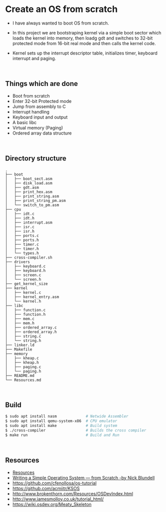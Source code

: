 # Create an OS from scratch

-   I have always wanted to boot OS from scratch.

-   In this project we are bootstraping kernel via a simple boot sector which loads the kernel into memory, then loadg gdt and switches to 32-bit protected mode from 16-bit real mode and then calls the kernel code.

-   Kernel sets up the interrupt descriptor table, initializes timer, keyboard interrupt and paging.

<br/>

## Things which are done

-   Boot from scratch
-   Enter 32-bit Protected mode
-   Jump from assembly to C
-   Interrupt handling
-   Keyboard input and output
-   A basic libc
-   Virtual memory (Paging)
-	Ordered array data structure

<br/>

## Directory structure

```
.
├── boot
│   ├── boot_sect.asm
│   ├── disk_load.asm
│   ├── gdt.asm
│   ├── print_hex.asm
│   ├── print_string.asm
│   ├── print_string_pm.asm
│   └── switch_to_pm.asm
├── cpu
│   ├── idt.c
│   ├── idt.h
│   ├── interrupt.asm
│   ├── isr.c
│   ├── isr.h
│   ├── ports.c
│   ├── ports.h
│   ├── timer.c
│   ├── timer.h
│   └── types.h
├── cross-compiler.sh
├── drivers
│   ├── keyboard.c
│   ├── keyboard.h
│   ├── screen.c
│   └── screen.h
├── get_kernel_size
├── kernel
│   ├── kernel.c
│   ├── kernel_entry.asm
│   └── kernel.h
├── libc
│   ├── function.c
│   ├── function.h
│   ├── mem.c
│   ├── mem.h
│   ├── ordered_array.c
│   ├── ordered_array.h
│   ├── string.c
│   └── string.h
├── linker.ld
├── Makefile
├── memory
│   ├── kheap.c
│   ├── kheap.h
│   ├── paging.c
│   └── paging.h
├── README.md
└── Resources.md
```

<br/>

## Build

```bash
$ sudo apt install nasm     		# Netwide Assembler
$ sudo apt install qemu-system-x86 	# CPU emulator
$ sudo apt install make     		# Build system
$ ./cross-compiler          		# Builds the cross compiler
$ make run                  		# Build and Run
```

<br/>

## Resources

-   [Resources](Resources.md)
-   [Writing a Simple Operating System —
    from Scratch -by
    Nick Blundell](https://www.cs.bham.ac.uk/~exr/lectures/opsys/10_11/lectures/os-dev.pdf)
-   https://github.com/cfenollosa/os-tutorial
-   https://github.com/acmiitr/KSOS
-   http://www.brokenthorn.com/Resources/OSDevIndex.html
-   http://www.jamesmolloy.co.uk/tutorial_html/
-   https://wiki.osdev.org/Meaty_Skeleton

<br/>
